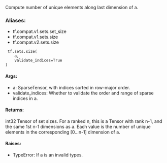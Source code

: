Compute number of unique elements along last dimension of a.
### Aliases:
- tf.compat.v1.sets.set_size
- tf.compat.v1.sets.size
- tf.compat.v2.sets.size

```
 tf.sets.size(
    a,
    validate_indices=True
)
```
#### Args:
- a: SparseTensor, with indices sorted in row-major order.
- validate_indices: Whether to validate the order and range of sparse indices in a.
#### Returns:
int32 Tensor of set sizes. For a ranked n, this is a Tensor with rank n-1, and the same 1st n-1 dimensions as a. Each value is the number of unique elements in the corresponding [0...n-1] dimension of a.
#### Raises:
- TypeError: If a is an invalid types.
